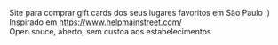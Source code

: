 Site para comprar gift cards dos seus lugares favoritos em São Paulo :)
<br>
Inspirado em https://www.helpmainstreet.com/
<br>
Open souce, aberto, sem custoa aos estabelecimentos
